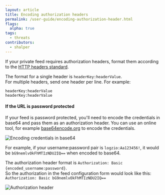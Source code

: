 ```yaml
---
layout: article
title: Encoding authorization headers
permalink: /user-guide/encoding-authorization-header.html
flags:
  alpha: true
tags:
  - threats
contributors:
  - shalper
---
```


If your private feed requires authorization headers, format them according to the [HTTP headers standard](https://www.w3.org/Protocols/rfc2616/rfc2616-sec14.html).

The format for a single header is `headerKey:headerValue`. <br>
For multiple headers, send one header per line. For example:

```
headerKey:headerValue
headerKey:headerValue
```

#### If the URL is password protected

If your feed is password protected, you'll need to encode the credentials in base64 and pass them as an authorization header.
You can use an online tool, for example [base64encode.org](https://www.base64encode.org/) to encode the credentials.

![Encoding credentials in base64](https://dytvr9ot2sszz.cloudfront.net/logz-docs/security-analytics/encode-headers.png)

For example, if your username:password pair is `logzio:Aa123456!`, it would be `bG9nemlvOkFhMTIzNDU2IQ==` when encoded to base64.

The authorization header format is `Authorization: Basic {encoded_username:password}`.
<br> So the authorization in the feed configuration form would look like this: `Authorization: Basic bG9nemlvOkFhMTIzNDU2IQ==`

![Authorization header](https://dytvr9ot2sszz.cloudfront.net/logz-docs/security-analytics/configure-private-feed.png)